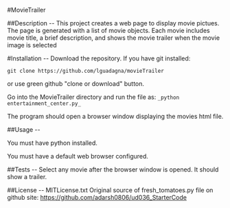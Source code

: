 #MovieTrailer

##Description --
This project creates a web page to display movie pictues.
The page is generated with a list of movie objects. Each movie
includes movie title, a brief description, and shows the movie trailer
when the movie image is selected

#Installation --
Download the repository.
If you have git installed:

`git clone https://github.com/lguadagna/movieTrailer`

or use green github "clone or download" button.

Go into the MovieTrailer directory and
run the file as:
`_python entertainment_center.py_`

The program should open a browser window displaying the movies html file. 

##Usage --

You must have python installed. 

You must have a default web browser configured. 

##Tests --
Select any movie after the browser window is opened. It should show a trailer. 


##License --
MITLicense.txt
Original source of fresh_tomatoes.py file on github site:
https://github.com/adarsh0806/ud036_StarterCode